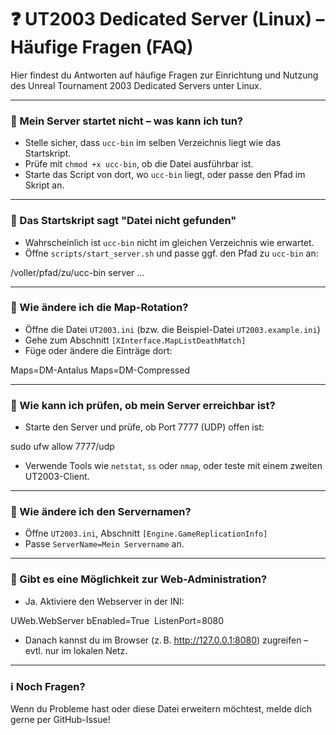# ❓ UT2003 Dedicated Server (Linux) – Häufige Fragen (FAQ)

Hier findest du Antworten auf häufige Fragen zur Einrichtung und Nutzung des Unreal Tournament 2003 Dedicated Servers unter Linux.

---

### 🔸 Mein Server startet nicht – was kann ich tun?

- Stelle sicher, dass `ucc-bin` im selben Verzeichnis liegt wie das Startskript.
- Prüfe mit `chmod +x ucc-bin`, ob die Datei ausführbar ist.
- Starte das Script von dort, wo `ucc-bin` liegt, oder passe den Pfad im Skript an.

---

### 🔸 Das Startskript sagt "Datei nicht gefunden"

- Wahrscheinlich ist `ucc-bin` nicht im gleichen Verzeichnis wie erwartet.
- Öffne `scripts/start_server.sh` und passe ggf. den Pfad zu `ucc-bin` an:

/voller/pfad/zu/ucc-bin server …


---

### 🔸 Wie ändere ich die Map-Rotation?

- Öffne die Datei `UT2003.ini` (bzw. die Beispiel-Datei `UT2003.example.ini`)
- Gehe zum Abschnitt `[XInterface.MapListDeathMatch]`
- Füge oder ändere die Einträge dort:

Maps=DM-Antalus
Maps=DM-Compressed


---

### 🔸 Wie kann ich prüfen, ob mein Server erreichbar ist?

- Starte den Server und prüfe, ob Port 7777 (UDP) offen ist:

sudo ufw allow 7777/udp

- Verwende Tools wie `netstat`, `ss` oder `nmap`, oder teste mit einem zweiten UT2003-Client.

---

### 🔸 Wie ändere ich den Servernamen?

- Öffne `UT2003.ini`, Abschnitt `[Engine.GameReplicationInfo]`
- Passe `ServerName=Mein Servername` an.

---

### 🔸 Gibt es eine Möglichkeit zur Web-Administration?

- Ja. Aktiviere den Webserver in der INI:

UWeb.WebServer
bEnabled=True 
ListenPort=8080

- Danach kannst du im Browser (z. B. http://127.0.0.1:8080) zugreifen – evtl. nur im lokalen Netz.

---

### ℹ️ Noch Fragen?

Wenn du Probleme hast oder diese Datei erweitern möchtest, melde dich gerne per GitHub-Issue!


